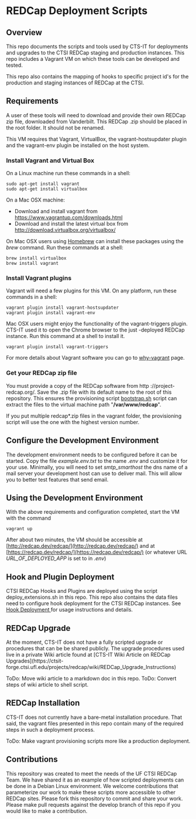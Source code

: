 # REDCap Deployment Scripts

## Overview

This repo documents the scripts and tools used by CTS-IT for deployments and
upgrades to the CTSI REDCap staging and production instances. This repo
includes a Vagrant VM on which these tools can be developed and tested.

This repo also contains the mapping of hooks to specific project id's for the
production and staging instances of REDCap at the CTSI.

## Requirements

A user of these tools will need to download and provide their own REDCap zip file,
downloaded from Vanderbilt. This REDCap .zip should be placed in the root folder.
It should not be renamed.

This VM requires that Vagrant, VirtualBox, the vagrant-hostsupdater plugin and
the vagrant-env plugin be installed on the host system.


### Install Vagrant and Virtual Box

On a Linux machine run these commands in a shell:

    sudo apt-get install vagrant
    sudo apt-get install virtualbox

On a Mac OSX machine:

-   Download and install vagrant from <https://www.vagrantup.com/downloads.html>
-   Download and install the latest virtual box from <http://download.virtualbox.org/virtualbox/>

On Mac OSX users using [Homebrew](http://brew.sh/) can install these packages
using the _brew_ command.  Run these commands at a shell:

    brew install virtualbox
    brew install vagrant


### Install Vagrant plugins

Vagrant will need a few plugins for this VM. On any platform, run these commands in a shell:

    vagrant plugin install vagrant-hostsupdater
    vagrant plugin install vagrant-env

Mac OSX users might enjoy the functionality of the vagrant-triggers plugin.  CTS-IT used it to open the Chrome browser to the just -deployed REDCap instance. Run this command at a shell to install it.

    vagrant plugin install vagrant-triggers

For more details about Vagrant software you can go to [why-vagrant](https://docs.vagrantup.com/v2/why-vagrant/) page.


### Get your REDCap zip file

You must provide a copy of the REDCap software from http ://project-redcap.org/. Save the .zip file with its default name to the root of this repository. This ensures the provisioning script [bootstrap.sh](bootstrap.sh) script can extract the files to the virtual machine path "**/var/www/redcap**".

If you put multiple redcap\*.zip files in the vagrant folder, the provisioning script will use the one with the highest version number.


## Configure the Development Environment

The development environment needs to be configured before it can be started.
Copy the file _example.env.txt_ to the name _.env_ and customize it for your
use. Minimally, you will need to set _smtp\_smarthost_ the dns name of a mail
server your development host can use to deliver mail.  This will allow you to
better test features that send email.


## Using the Development Environment

With the above requirements and configuration completed, start the VM with the command

    vagrant up

After about two minutes, the VM should be accessible at [http://redcap.dev/redcap/](http://redcap.dev/redcap/) and at [https://redcap.dev/redcap/](https://redcap.dev/redcap/) (or whatever URL _URL\_OF\_DEPLOYED\_APP_ is set to in _.env_)


## Hook and Plugin Deployment

CTSI REDCap Hooks and Plugins are deployed using the script
deploy_extensions.sh in this repo.  This repo also contains the data files
need to configure hook deployment for the CTSI REDCap instances.  See [Hook
Deployment ](README-hooks.md) for usage instructions and details.


## REDCap Upgrade

At the moment, CTS-IT does not have a fully scripted upgrade or procedures
that can be be shared publicly.  The upgrade procedures used live in a private
Wiki article found at [CTS-IT Wiki Article on REDCap Upgrades](https://ctsit-
forge.ctsi.ufl.edu/projects/redcap/wiki/REDCap_Upgrade_Instructions)

ToDo: Move wiki article to a markdown doc in this repo.
ToDo: Convert steps of wiki article to shell script.


## REDCap Installation

CTS-IT does not currently have a bare-metal installation procedure. That said, the
vagrant files presented in this repo contain many of the required steps in
such a deployment process.

ToDo: Make vagrant provisioning scripts more like a production deployment.


## Contributions

This repository was created to meet the needs of the UF CTSI REDCap Team.  We
have shared it as an example of how scripted deployments can be done in a
Debian Linux environment.  We welcome contributions that parameterize our work
to make these scripts more accessible to other REDCap sites.  Please fork this
repository to commit and share your work.  Please make pull requests against
the develop branch of this repo if you would like to make a contribution.
